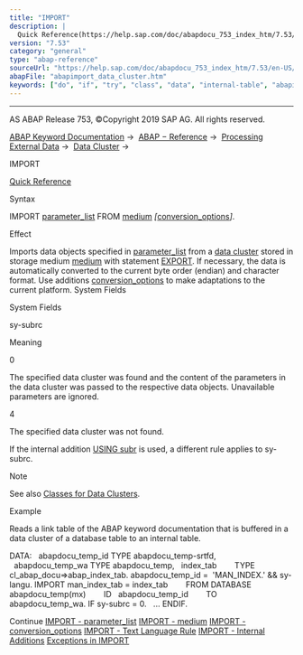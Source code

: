 ```yaml
---
title: "IMPORT"
description: |
  Quick Reference(https://help.sap.com/doc/abapdocu_753_index_htm/7.53/en-US/abapimport_shortref.htm) Syntax IMPORT parameter_list(https://help.sap.com/doc/abapdocu_753_index_htm/7.53/en-US/abapimport_parameterlist.htm) FROM medium(https://help.sap.com/doc/abapdocu_753_index_htm/7.53/en-US/abap
version: "7.53"
category: "general"
type: "abap-reference"
sourceUrl: "https://help.sap.com/doc/abapdocu_753_index_htm/7.53/en-US/abapimport_data_cluster.htm"
abapFile: "abapimport_data_cluster.htm"
keywords: ["do", "if", "try", "class", "data", "internal-table", "abapimport", "cluster"]
---
```


* * *

AS ABAP Release 753, ©Copyright 2019 SAP AG. All rights reserved.

[ABAP Keyword Documentation](https://help.sap.com/doc/abapdocu_753_index_htm/7.53/en-US/abenabap.htm) →  [ABAP − Reference](https://help.sap.com/doc/abapdocu_753_index_htm/7.53/en-US/abenabap_reference.htm) →  [Processing External Data](https://help.sap.com/doc/abapdocu_753_index_htm/7.53/en-US/abenabap_language_external_data.htm) →  [Data Cluster](https://help.sap.com/doc/abapdocu_753_index_htm/7.53/en-US/abendata_cluster.htm) → 

IMPORT

[Quick Reference](https://help.sap.com/doc/abapdocu_753_index_htm/7.53/en-US/abapimport_shortref.htm)

Syntax

IMPORT [parameter\_list](https://help.sap.com/doc/abapdocu_753_index_htm/7.53/en-US/abapimport_parameterlist.htm) FROM [medium](https://help.sap.com/doc/abapdocu_753_index_htm/7.53/en-US/abapimport_medium.htm) *\[*[conversion\_options](https://help.sap.com/doc/abapdocu_753_index_htm/7.53/en-US/abapimport_conversion.htm)*\]*.

Effect

Imports data objects specified in [parameter\_list](https://help.sap.com/doc/abapdocu_753_index_htm/7.53/en-US/abapimport_parameterlist.htm) from a [data cluster](https://help.sap.com/doc/abapdocu_753_index_htm/7.53/en-US/abendata_cluster_glosry.htm "Glossary Entry") stored in storage medium [medium](https://help.sap.com/doc/abapdocu_753_index_htm/7.53/en-US/abapimport_medium.htm) with statement [EXPORT](https://help.sap.com/doc/abapdocu_753_index_htm/7.53/en-US/abapexport_data_cluster.htm). If necessary, the data is automatically converted to the current byte order (endian) and character format. Use additions [conversion\_options](https://help.sap.com/doc/abapdocu_753_index_htm/7.53/en-US/abapimport_conversion.htm) to make adaptations to the current platform. System Fields

System Fields

sy-subrc

Meaning

0

The specified data cluster was found and the content of the parameters in the data cluster was passed to the respective data objects. Unavailable parameters are ignored.

4

The specified data cluster was not found.

If the internal addition [USING subr](https://help.sap.com/doc/abapdocu_753_index_htm/7.53/en-US/abapimport_internal.htm) is used, a different rule applies to sy-subrc.

Note

See also [Classes for Data Clusters](https://help.sap.com/doc/abapdocu_753_index_htm/7.53/en-US/abencl_abap_expimp.htm).

Example

Reads a link table of the ABAP keyword documentation that is buffered in a data cluster of a database table to an internal table.

DATA:
  abapdocu\_temp\_id TYPE abapdocu\_temp-srtfd,
  abapdocu\_temp\_wa TYPE abapdocu\_temp,
  index\_tab        TYPE cl\_abap\_docu=>abap\_index\_tab.
abapdocu\_temp\_id =  'MAN\_INDEX.' && sy-langu.
IMPORT man\_index\_tab = index\_tab
       FROM DATABASE abapdocu\_temp(mx)
       ID   abapdocu\_temp\_id
       TO   abapdocu\_temp\_wa.
IF sy-subrc = 0.
  ...
ENDIF.

Continue
[IMPORT - parameter\_list](https://help.sap.com/doc/abapdocu_753_index_htm/7.53/en-US/abapimport_parameterlist.htm)
[IMPORT - medium](https://help.sap.com/doc/abapdocu_753_index_htm/7.53/en-US/abapimport_medium.htm)
[IMPORT - conversion\_options](https://help.sap.com/doc/abapdocu_753_index_htm/7.53/en-US/abapimport_conversion.htm)
[IMPORT - Text Language Rule](https://help.sap.com/doc/abapdocu_753_index_htm/7.53/en-US/abenimport_text_language.htm)
[IMPORT - Internal Additions](https://help.sap.com/doc/abapdocu_753_index_htm/7.53/en-US/abapimport_internal.htm)
[Exceptions in IMPORT](https://help.sap.com/doc/abapdocu_753_index_htm/7.53/en-US/abenrabax_import_from_database.htm)